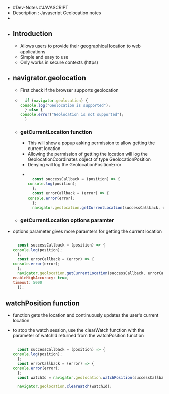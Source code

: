 - #Dev-Notes #JAVASCRIPT
- Description : Javascript Geolocation notes
-
- ## Introduction
	- Allows users to provide their geographical location to web applications
	- Simple and easy to use
	- Only works in secure contexts (https)
- ## navigrator.geolocation
	- First check if the browser supports geolocation
	- ``` js
	  	if (navigator.geolocation) {
	  console.log("Geolocation is supported");
	  	} else {
	  console.error("Geolocation is not supported");
	  	}
	  ```
	- ### getCurrentLocation function
		- This will show a popup asking permission to allow getting the current location
		- Allowing the permission of getting the location will log the GeolocationCoordinates object of type GeolocationPosition
		- Denying will log the GeolocationPositionError
		- ``` js
		  
		  	const successCallback = (position) => {
		  console.log(position);
		  	};
		  	const errorCallback = (error) => {
		  console.error(error);
		  	};
		  	navigator.geolocation.getCurrentLocation(successCallback, errorCallback);
		  ```
	- ### getCurrentLocation options paramter
- options parameter gives more paramters for getting the current location
  ``` js
  
  	const successCallback = (position) => {
  console.log(position);
  	};
  	const errorCallback = (error) => {
  console.error(error);
  	};
  	navigator.geolocation.getCurrentLocation(successCallback, errorCallback, {
  enableHighAccuracy: true,
  timeout: 5000
  	});
  ```
## watchPosition function
- function gets the location and continuously updates the user's current location
- to stop the watch session, use the clearWatch function with the parameter of watchId returned from the watchPosition function
  
  ``` js
  
  	const successCallback = (position) => {
  console.log(position);
  	};
  	const errorCallback = (error) => {
  console.error(error);
  	};
  	const watchId = navigator.geolocation.watchPosition(successCallback, errorCallback);
  
  	navigator.geolocation.clearWatch(watchId);
  ```